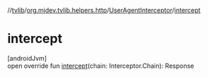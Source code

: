 //[tvlib](../../../index.md)/[org.mjdev.tvlib.helpers.http](../index.md)/[UserAgentInterceptor](index.md)/[intercept](intercept.md)

# intercept

[androidJvm]\
open override fun [intercept](intercept.md)(chain: Interceptor.Chain): Response

